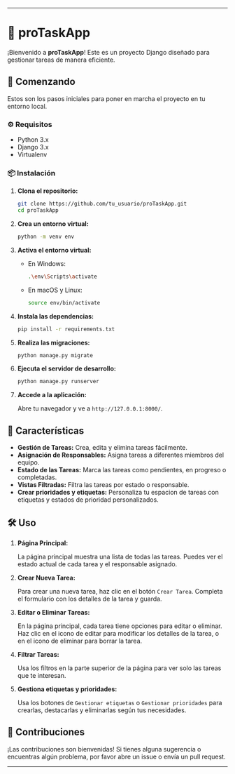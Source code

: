 
---

# 📝 proTaskApp

¡Bienvenido a **proTaskApp**! Este es un proyecto Django diseñado para gestionar tareas de manera eficiente.

## 🚀 Comenzando

Estos son los pasos iniciales para poner en marcha el proyecto en tu entorno local.

### ⚙️ Requisitos

- Python 3.x
- Django 3.x
- Virtualenv

### 📦 Instalación

1. **Clona el repositorio:**

   ```bash
   git clone https://github.com/tu_usuario/proTaskApp.git
   cd proTaskApp
   ```

2. **Crea un entorno virtual:**

   ```bash
   python -m venv env
   ```

3. **Activa el entorno virtual:**

   - En Windows:

     ```bash
     .\env\Scripts\activate
     ```

   - En macOS y Linux:

     ```bash
     source env/bin/activate
     ```

4. **Instala las dependencias:**

   ```bash
   pip install -r requirements.txt
   ```

5. **Realiza las migraciones:**

   ```bash
   python manage.py migrate
   ```

6. **Ejecuta el servidor de desarrollo:**

   ```bash
   python manage.py runserver
   ```

7. **Accede a la aplicación:**
   
   Abre tu navegador y ve a `http://127.0.0.1:8000/`.

## 🌟 Características

- **Gestión de Tareas:** Crea, edita y elimina tareas fácilmente.
- **Asignación de Responsables:** Asigna tareas a diferentes miembros del equipo.
- **Estado de las Tareas:** Marca las tareas como pendientes, en progreso o completadas.
- **Vistas Filtradas:** Filtra las tareas por estado o responsable.
- **Crear prioridades y etiquetas:** Personaliza tu espacion de tareas con etiquetas y estados de prioridad personalizados.

## 🛠️ Uso

1. **Página Principal:**
   
   La página principal muestra una lista de todas las tareas. Puedes ver el estado actual de cada tarea y el responsable asignado.

2. **Crear Nueva Tarea:**
   
   Para crear una nueva tarea, haz clic en el botón `Crear Tarea`. Completa el formulario con los detalles de la tarea y guarda.

3. **Editar o Eliminar Tareas:**
   
   En la página principal, cada tarea tiene opciones para editar o eliminar. Haz clic en el icono de editar para modificar los detalles de la tarea, o en el icono de eliminar para borrar la tarea.

4. **Filtrar Tareas:**
   
   Usa los filtros en la parte superior de la página para ver solo las tareas que te interesan.
   
5. **Gestiona etiquetas y prioridades:**
   
   Usa los botones de `Gestionar etiquetas` o `Gestionar prioridades` para crearlas, destacarlas y eliminarlas según tus necesidades.


## 🤝 Contribuciones

¡Las contribuciones son bienvenidas! Si tienes alguna sugerencia o encuentras algún problema, por favor abre un issue o envía un pull request.

---

